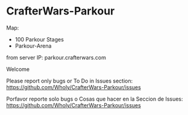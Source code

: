# CrafterWars-Parkour
Map: 
- 100 Parkour Stages
- Parkour-Arena

from server IP: parkour.crafterwars.com


Welcome 

Please report only bugs or To Do in Issues section: 
  https://github.com/Wholy/CrafterWars-Parkour/issues

Porfavor reporte solo bugs o Cosas que hacer en la Seccion de Issues: 
  https://github.com/Wholy/CrafterWars-Parkour/issues
